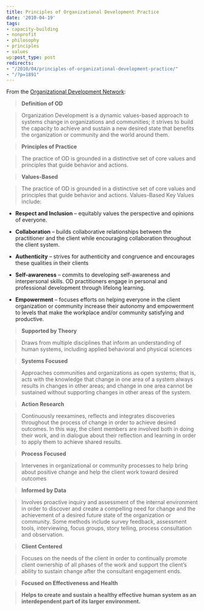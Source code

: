 ```yaml
---
title: Principles of Organizational Development Practice
date: '2010-04-19'
tags:
- capacity-building
- nonprofit
- philosophy
- principles
- values
wp:post_type: post
redirects:
- "/2010/04/principles-of-organizational-development-practice/"
- "/?p=1891"
---
```


From the [Organizational Development Network](http://www.odnetwork.org/aboutod/principles.php):

> **Definition of OD**

>

> Organization Development is a dynamic values-based approach to systems change in organizations and communities; it strives to build the capacity to achieve and sustain a new desired state that benefits the organization or community and the world around them.

>

> **Principles of Practice**

>

> The practice of OD is grounded in a distinctive set of core values and principles that guide behavior and actions.

>

> **Values-Based**

>

> The practice of OD is grounded in a distinctive set of core values and principles that guide behavior and actions. Values-Based Key Values include:

>

>

>

- **Respect and Inclusion** – equitably values the perspective and opinions of everyone.

>

- **Collaboration** – builds collaborative relationships between the practitioner and the client while encouraging collaboration throughout the client system.

>

- **Authenticity** – strives for authenticity and congruence and encourages these qualities in their clients

>

- **Self-awareness** – commits to developing self-awareness and interpersonal skills. OD practitioners engage in personal and professional development through lifelong learning.

>

- **Empowerment** – focuses efforts on helping everyone in the client organization or community increase their autonomy and empowerment to levels that make the workplace and/or community satisfying and productive.

>

>

> **Supported by Theory**

>

> Draws from multiple disciplines that inform an understanding of human systems, including applied behavioral and physical sciences

>

> **Systems Focused**

>

> Approaches communities and organizations as open systems; that is, acts with the knowledge that change in one area of a system always results in changes in other areas; and change in one area cannot be sustained without supporting changes in other areas of the system.

>

> **Action Research**

>

> Continuously reexamines, reflects and integrates discoveries throughout the process of change in order to achieve desired outcomes. In this way, the client members are involved both in doing their work, and in dialogue about their reflection and learning in order to apply them to achieve shared results.

>

> **Process Focused**

>

> Intervenes in organizational or community processes to help bring about positive change and help the client work toward desired outcomes

>

> **Informed by Data**

>

> Involves proactive inquiry and assessment of the internal environment in order to discover and create a compelling need for change and the achievement of a desired future state of the organization or community. Some methods include survey feedback, assessment tools, interviewing, focus groups, story telling, process consultation and observation.

>

> **Client Centered**

>

> Focuses on the needs of the client in order to continually promote client ownership of all phases of the work and support the client’s ability to sustain change after the consultant engagement ends.

>

> **Focused on Effectiveness and Health**

>

> **Helps to create and sustain a healthy effective human system as an interdependent part of its larger environment.**

>
